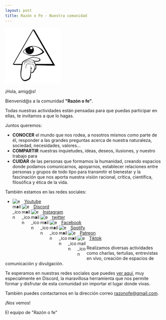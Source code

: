 ```yaml
---
layout: post
title: Razón o Fe - Nuestra comunidad
---
```


![logo](public/img/razonofe_small.png)


¡Hola, amig@s!

Bienvenid@s a la comunidad __"Razón o fe"__.

Todas nuestras actividades están pensadas para que puedas participar en ellas, te invitamos a que lo hagas.

Juntos queremos:
* __CONOCER__ el mundo que nos rodea, a nosotros mismos como parte de él, responder a las grandes preguntas acerca de nuestra naturaleza, sociedad, necesidades, valores...
* __COMPARTIR__ nuestras inquietudes, ideas, deseos, ilusiones, y nuestro trabajo para 
* __CUIDAR__ de las personas que formamos la humanidad, creando espacios donde podamos comunicarnos, apoyarnos, establecer relaciones entre personas y grupos de todo tipo para transmitir el bienestar y la fascinación que nos aporta nuestra visión racional, crítica, científica, filosófica y ética de la vida.

También estamos en las redes sociales:

* <img src="https://upload.wikimedia.org/wikipedia/commons/thumb/0/09/YouTube_full-color_icon_%282017%29.svg/1024px-YouTube_full-color_icon_%282017%29.svg.png" alt="email_icon" width="30" style="display: inline; float:left; vertical-align:middle;" />
  <div style="display: inline; float: left; vertical-align: middle;">&#160;&#160;<a href="http://youtube.com/razonofe">Youtube</a></div>
  <br/>

* <img src="http://creamostuvideo.com/wp-content/uploads/2021/05/discord-logo.png" alt="email_icon" width="30" style="display: inline; float:left; vertical-align:middle;" />
  <div style="display: inline; float: left; vertical-align: middle;">&#160;&#160;<a href="https://discord.gg/dGZzWY6g">Discord</a></div>
  <br/>

* <img src="https://upload.wikimedia.org/wikipedia/commons/thumb/e/e7/Instagram_logo_2016.svg/768px-Instagram_logo_2016.svg.png" alt="email_icon" width="30" style="display: inline; float:left; vertical-align:middle;" />
  <div style="display: inline; float: left; vertical-align: middle;">&#160;&#160;<a href="http://instagram.com/razonofe">Instagram</a></div>
  <br/>

* <img src="https://img2.freepng.es/20180703/lrf/kisspng-logo-clip-art-5b3c03662878d2.3537673115306596861658.jpg" alt="email_icon" width="30" style="display: inline; float:left; vertical-align:middle;" />
  <div style="display: inline; float: left; vertical-align: middle;">&#160;&#160;<a href="https://twitter.com/razonofe">twitter</a></div>
  <br/>

* <img src="https://cdn-icons-png.flaticon.com/512/124/124010.png" alt="email_icon" width="30" style="display: inline; float:left; vertical-align:middle;" />
  <div style="display: inline; float: left; vertical-align: middle;">&#160;&#160;<a href="https://m.facebook.com/Razonofe/">Facebook</a></div>
  <br/>

* <img src="https://cdn.icon-icons.com/icons2/836/PNG/512/Spotify_icon-icons.com_66783.png" alt="email_icon" width="30" style="display: inline; float:left; vertical-align:middle;" />
  <div style="display: inline; float: left; vertical-align: middle;">&#160;&#160;<a href="https://open.spotify.com/show/5VIuFTTgxney6KHwZlrX7v">Spotify</a></div>
  <br/>

* <img src="https://play-lh.googleusercontent.com/Na6tpXBhckELpKiT8y0rTE6iJeytOHszx3yBdPbVujrjD0uPrZlNq6CgdagSORdhaQ" alt="email_icon" width="30" style="display: inline; float:left; vertical-align:middle;" />
  <div style="display: inline; float: left; vertical-align: middle;">&#160;&#160;<a href="https://www.patreon.com/razonofe">Patreon</a></div>
  <br/>

* <img src="https://cdn.worldvectorlogo.com/logos/tiktok-logo-2--1.svg" alt="email_icon" width="30" style="display: inline; float:left; vertical-align:middle;" />
  <div style="display: inline; float: left; vertical-align: middle;">&#160;&#160;<a href="https://www.tiktok.com/@razonofe">Tiktok</a></div>
  <br/>

Realizamos diversas actividades como charlas, tertulias, entrevistas en vivo, creación de espacios de comunicación y divulgación.

Te esperamos en nuestras redes sociales que puedes [ver aquí](https://linktr.ee/razonofe), muy especialmente en Discord, la maravillosa herramienta que nos permite formar y disfrutar de esta comunidad sin importar el lugar donde vivas.

También puedes contactarnos en la dirección correo <a href="mailto:razonofe@gmail.com">razonofe@gmail.com</a>.

¡Nos vemos!

El equipo de "Razón o fe"